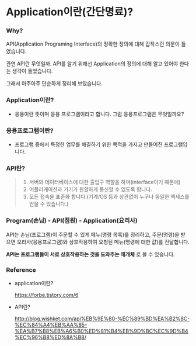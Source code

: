 # Application이란(간단명료)?

### Why?

API(Application Programing Interface)의 정확한 정의에 대해 갑작스런 의문이 들었습니다.

관연 API란 무엇일까. API를 알기 위해선 Application의 정의에 대해 알고 있어야 한다는 생각이 들었습니다.

그래서 아주아주 단순하게 정리해 보았습니다.



###  Application이란?

- 응용이란 뜻이며 응용 프로그램이라고 합니다. 그럼 응용프로그램은 무엇일까요?

  

### 응용프로그램이란?

- 프로그램 중에서 특정한 업무를 해결하기 위한 목적을 가지고 만들어진 프로그램입니다.



### API란?

> 1. 서버와 데이터베이스에 대한 출입구 역할을 하며(interface이기 때문에)
> 2. 어플리케이션과 기기가 원할하게 통신할 수 있도록 합니다.
> 3. 모든 접속을 표준화 합니다.(기계/OS 등과 상관없이 누구나 동일한 액세스를 얻을 수 있습니다.)



### Program(손님) - API(점원) - Application(요리사)

 API는 손님(프로그램)이 주문할 수 있게 메뉴(명령 목록)를 정리하고, 주문(명령)을 받으면 오리사(응용프로그램)와 상호작용하여 요청된 메뉴(명령에 대한 값)를 전달합니다.

__API는 프로그램들이 서로 상호작용하는 것을 도와주는 매개체__ 로 볼 수 있습니다.



### Reference

- application이란?

  https://forbe.tistory.com/6

- API란?

  http://blog.wishket.com/api%EB%9E%80-%EC%89%BD%EA%B2%8C-%EC%84%A4%EB%AA%85-%EA%B7%B8%EB%A6%B0%ED%81%B4%EB%9D%BC%EC%9D%B4%EC%96%B8%ED%8A%B8/

